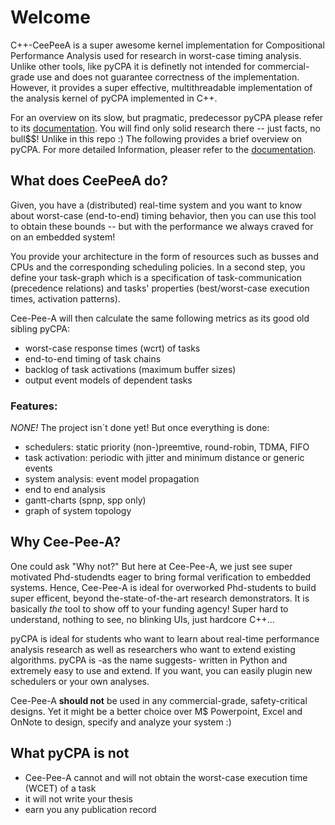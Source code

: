 # Welcome

C++-CeePeeA is a super awesome kernel implementation for Compositional Performance Analysis used for research in worst-case timing analysis. Unlike other tools, like pyCPA it is definetly not intended for commercial-grade use and does not guarantee correctness of the implementation.
However, it provides a super effective, multithreadable implementation of the analysis kernel of pyCPA implemented in C++.

For an overview on its slow, but pragmatic, predecessor pyCPA please refer to its [documentation](https://pycpa.readthedocs.io). You will find only solid research there -- just facts, no bull$$! Unlike in this repo :) 
The following provides a brief overview on pyCPA. For more detailed Information, pleaser refer to the [documentation](https://pycpa.readthedocs.io).

## What does CeePeeA do?

Given, you have a (distributed) real-time system and you want to know about worst-case (end-to-end) timing behavior, then you can use this tool to obtain these bounds -- but with the performance we always craved for on an embedded system!

You provide your architecture in the form of resources such as busses and CPUs and the corresponding scheduling policies. In a second step, you define your task-graph which is a specification of task-communication (precedence relations) and tasks' properties (best/worst-case execution times, activation patterns).

Cee-Pee-A will then calculate the same following metrics as its good old sibling pyCPA:

   * worst-case response times (wcrt) of tasks
   * end-to-end timing of task chains
   * backlog of task activations (maximum buffer sizes)
   * output event models of dependent tasks

### Features:

*NONE!* The project isn´t done yet! But once everything is done:

   * schedulers: static priority (non-)preemtive, round-robin, TDMA, FIFO
   * task activation: periodic with jitter and minimum distance or generic events
   * system analysis: event model propagation
   * end to end analysis
   * gantt-charts (spnp, spp only)
   * graph of system topology



## Why Cee-Pee-A?

One could ask "Why not?" But here at Cee-Pee-A, we just see super motivated Phd-studendts eager to bring formal verification to embedded systems.
Hence, Cee-Pee-A is ideal for overworked Phd-students to build super efficent, beyond the-state-of-the-art research demonstrators. 
It is basically _the_ tool to show off to your funding agency! Super hard to understand, nothing to see, no blinking UIs, just hardcore C++...

pyCPA is ideal for students who want to learn about real-time performance analysis research as well as researchers who want to extend existing algorithms.
pyCPA is -as the name suggests- written in Python and extremely easy to use and extend. If you want, you can easily plugin new schedulers or your own analyses.

Cee-Pee-A __should not__ be used in any commercial-grade, safety-critical designs. Yet it might be a better choice over M$ Powerpoint, Excel and OnNote to design, specify and analyze your system :)

## What pyCPA is not

  * Cee-Pee-A cannot and will not obtain the worst-case execution time (WCET) of a task
  * it will not write your thesis
  * earn you any publication record
  
